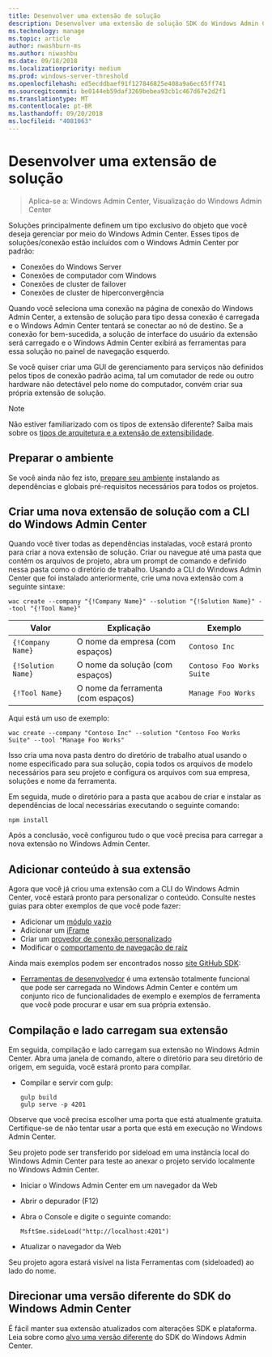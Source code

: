 ```yaml
---
title: Desenvolver uma extensão de solução
description: Desenvolver uma extensão de solução SDK do Windows Admin Center (Project Honolulu)
ms.technology: manage
ms.topic: article
author: nwashburn-ms
ms.author: niwashbu
ms.date: 09/18/2018
ms.localizationpriority: medium
ms.prod: windows-server-threshold
ms.openlocfilehash: ed5ecddbaef91f127846825e408a9a6ec65ff741
ms.sourcegitcommit: be0144eb59daf3269bebea93cb1c467d67e2d2f1
ms.translationtype: MT
ms.contentlocale: pt-BR
ms.lasthandoff: 09/20/2018
ms.locfileid: "4081063"
---
```

# Desenvolver uma extensão de solução

>Aplica-se a: Windows Admin Center, Visualização do Windows Admin Center

Soluções principalmente definem um tipo exclusivo do objeto que você deseja gerenciar por meio do Windows Admin Center.  Esses tipos de soluções/conexão estão incluídos com o Windows Admin Center por padrão:

* Conexões do Windows Server
* Conexões de computador com Windows
* Conexões de cluster de failover
* Conexões de cluster de hiperconvergência

Quando você seleciona uma conexão na página de conexão do Windows Admin Center, a extensão de solução para tipo dessa conexão é carregada e o Windows Admin Center tentará se conectar ao nó de destino. Se a conexão for bem-sucedida, a solução de interface do usuário da extensão será carregado e o Windows Admin Center exibirá as ferramentas para essa solução no painel de navegação esquerdo.

Se você quiser criar uma GUI de gerenciamento para serviços não definidos pelos tipos de conexão padrão acima, tal um comutador de rede ou outro hardware não detectável pelo nome do computador, convém criar sua própria extensão de solução.

> [!NOTE]
> Não estiver familiarizado com os tipos de extensão diferente? Saiba mais sobre os [tipos de arquitetura e a extensão de extensibilidade](understand-extensions.md).

## Preparar o ambiente

Se você ainda não fez isto, [prepare seu ambiente](prepare-development-environment.md) instalando as dependências e globais pré-requisitos necessários para todos os projetos.

## Criar uma nova extensão de solução com a CLI do Windows Admin Center ##

Quando você tiver todas as dependências instaladas, você estará pronto para criar a nova extensão de solução.  Criar ou navegue até uma pasta que contém os arquivos de projeto, abra um prompt de comando e definido nessa pasta como o diretório de trabalho.  Usando a CLI do Windows Admin Center que foi instalado anteriormente, crie uma nova extensão com a seguinte sintaxe:

```
wac create --company "{!Company Name}" --solution "{!Solution Name}" --tool "{!Tool Name}"
```

| Valor | Explicação | Exemplo |
| ----- | ----------- | ------- |
| ```{!Company Name}``` | O nome da empresa (com espaços) | ```Contoso Inc``` |
| ```{!Solution Name}``` | O nome da solução (com espaços) | ```Contoso Foo Works Suite``` |
| ```{!Tool Name}``` | O nome da ferramenta (com espaços) | ```Manage Foo Works``` |

Aqui está um uso de exemplo:

```
wac create --company "Contoso Inc" --solution "Contoso Foo Works Suite" --tool "Manage Foo Works"
```

Isso cria uma nova pasta dentro do diretório de trabalho atual usando o nome especificado para sua solução, copia todos os arquivos de modelo necessários para seu projeto e configura os arquivos com sua empresa, soluções e nome da ferramenta.  

Em seguida, mude o diretório para a pasta que acabou de criar e instalar as dependências de local necessárias executando o seguinte comando:

```
npm install
```

Após a conclusão, você configurou tudo o que você precisa para carregar a nova extensão no Windows Admin Center. 

## Adicionar conteúdo à sua extensão

Agora que você já criou uma extensão com a CLI do Windows Admin Center, você estará pronto para personalizar o conteúdo.  Consulte nestes guias para obter exemplos de que você pode fazer:

- Adicionar um [módulo vazio](guides\add-module.md)
- Adicionar um [iFrame](guides\add-iframe.md)
- Criar um [provedor de conexão personalizado](guides\create-connection-provider.md)
- Modificar o [comportamento de navegação de raiz](guides\modify-root-navigation.md)
 
Ainda mais exemplos podem ser encontrados nosso [site GitHub SDK](https://aka.ms/wacsdk):
-  [Ferramentas de desenvolvedor](https://github.com/Microsoft/windows-admin-center-sdk/tree/master/windows-admin-center-developer-tools) é uma extensão totalmente funcional que pode ser carregada no Windows Admin Center e contém um conjunto rico de funcionalidades de exemplo e exemplos de ferramenta que você pode procurar e usar em sua própria extensão.

## Compilação e lado carregam sua extensão

Em seguida, compilação e lado carregam sua extensão no Windows Admin Center.  Abra uma janela de comando, altere o diretório para seu diretório de origem, em seguida, você estará pronto para compilar.

* Compilar e servir com gulp:

    ```
    gulp build
    gulp serve -p 4201
    ```

Observe que você precisa escolher uma porta que está atualmente gratuita. Certifique-se de não tentar usar a porta que está em execução no Windows Admin Center.

Seu projeto pode ser transferido por sideload em uma instância local do Windows Admin Center para teste ao anexar o projeto servido localmente no Windows Admin Center.

* Iniciar o Windows Admin Center em um navegador da Web
* Abrir o depurador (F12)
* Abra o Console e digite o seguinte comando:

    ```
    MsftSme.sideLoad("http://localhost:4201")
    ```

*   Atualizar o navegador da Web

Seu projeto agora estará visível na lista Ferramentas com (sideloaded) ao lado do nome.

## Direcionar uma versão diferente do SDK do Windows Admin Center

É fácil manter sua extensão atualizados com alterações SDK e plataforma.  Leia sobre como [alvo uma versão diferente](target-sdk-version.md) do SDK do Windows Admin Center.